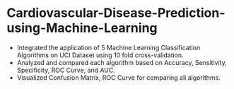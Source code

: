 # Cardiovascular-Disease-Prediction-using-Machine-Learning

* Integrated the application of 5 Machine
Learning Classification Algorithms on UCI
Dataset using 10 fold cross-validation.
* Analyzed and compared each algorithm based
on Accuracy, Sensitivity, Specificity, ROC Curve,
and AUC.
* Visualized Confusion Matrix, ROC Curve for
comparing all algorithms.
